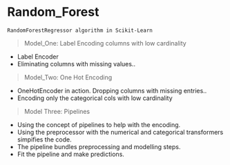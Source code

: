 # Random_Forest

    RandomForestRegressor algorithm in Scikit-Learn

 > Model_One: Label Encoding columns with low cardinality
 
  + Label Encoder
  + Eliminating columns with missing values..
  
 
 > Model_Two: One Hot Encoding
 
  + OneHotEncoder in action. Dropping columns with missing entries..
  + Encoding only the categorical cols with low cardinality
  
  
  > Model Three: Pipelines
  
  + Using the concept of pipelines to help with the encoding.
  + Using the preprocessor with the numerical and categorical transformers simpifies the code.
  + The pipeline bundles preprocessing and modelling steps.
  + Fit the pipeline and make predictions.